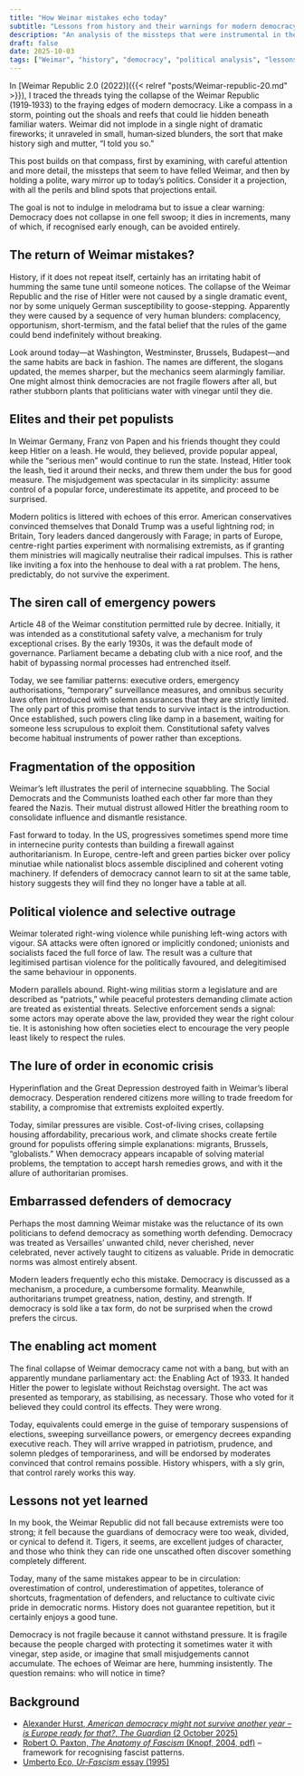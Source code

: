 ```yaml
---
title: "How Weimar mistakes echo today"
subtitle: "Lessons from history and their warnings for modern democracy"
description: "An analysis of the missteps that were instrumental in the collapse of the Weimar Republic and how similar patterns can be observed in contemporary politics. Not a prediction, but a cautionary projection."
draft: false
date: 2025-10-03
tags: ["Weimar", "history", "democracy", "political analysis", "lessons"]
---
```


In [Weimar Republic 2.0 (2022)]({{< relref "posts/Weimar-republic-20.md" >}}), I traced the threads tying the collapse 
of the Weimar Republic (1919‑1933) to the fraying edges of modern democracy. Like a compass in a storm, pointing out 
the shoals and reefs that could lie hidden beneath familiar waters. Weimar did not implode in a single night of 
dramatic fireworks; it unraveled in small, human‑sized blunders, the sort that make history sigh and mutter, 
“I told you so.”

This post builds on that compass, first by examining, with careful attention and more detail, the missteps that 
seem to have felled Weimar, and then by holding a polite, wary mirror up to today’s politics. Consider it a projection, 
with all the perils and blind spots that projections entail. 

The goal is not to indulge in melodrama but to issue a clear warning: Democracy does not collapse in one fell swoop; 
it dies in increments, many of which, if recognised early enough, can be avoided entirely.

## The return of Weimar mistakes?

History, if it does not repeat itself, certainly has an irritating habit of humming the same tune until someone notices. 
The collapse of the Weimar Republic and the rise of Hitler were not caused by a single dramatic event, nor by some 
uniquely German susceptibility to goose-stepping. Apparently they were caused by a sequence of very human blunders: 
complacency, opportunism, short-termism, and the fatal belief that the rules of the game could bend indefinitely 
without breaking.

Look around today—at Washington, Westminster, Brussels, Budapest—and the same habits are back in fashion. The names 
are different, the slogans updated, the memes sharper, but the mechanics seem alarmingly familiar. One might almost 
think democracies are not fragile flowers after all, but rather stubborn plants that politicians water with vinegar 
until they die.

## Elites and their pet populists

In Weimar Germany, Franz von Papen and his friends thought they could keep Hitler on a leash. He would, they believed, 
provide popular appeal, while the “serious men” would continue to run the state. Instead, Hitler took the leash, 
tied it around their necks, and threw them under the bus for good measure. The misjudgement was spectacular in its 
simplicity: assume control of a popular force, underestimate its appetite, and proceed to be surprised.

Modern politics is littered with echoes of this error. American conservatives convinced themselves that Donald 
Trump was a useful lightning rod; in Britain, Tory leaders danced dangerously with Farage; in parts of Europe, 
centre-right parties experiment with normalising extremists, as if granting them ministries will magically 
neutralise their radical impulses. This is rather like inviting a fox into the henhouse to deal with a rat problem. 
The hens, predictably, do not survive the experiment.

## The siren call of emergency powers

Article 48 of the Weimar constitution permitted rule by decree. Initially, it was intended as a constitutional 
safety valve, a mechanism for truly exceptional crises. By the early 1930s, it was the default mode of governance. 
Parliament became a debating club with a nice roof, and the habit of bypassing normal processes had entrenched itself.

Today, we see familiar patterns: executive orders, emergency authorisations, “temporary” surveillance measures, 
and omnibus security laws often introduced with solemn assurances that they are strictly limited. The only part of 
this promise that tends to survive intact is the introduction. Once established, such powers cling like damp in a 
basement, waiting for someone less scrupulous to exploit them. Constitutional safety valves become habitual 
instruments of power rather than exceptions.

## Fragmentation of the opposition

Weimar’s left illustrates the peril of internecine squabbling. The Social Democrats and the Communists loathed 
each other far more than they feared the Nazis. Their mutual distrust allowed Hitler the breathing room to 
consolidate influence and dismantle resistance.

Fast forward to today. In the US, progressives sometimes spend more time in internecine purity contests than 
building a firewall against authoritarianism. In Europe, centre-left and green parties bicker over policy minutiae 
while nationalist blocs assemble disciplined and coherent voting machinery. If defenders of democracy cannot 
learn to sit at the same table, history suggests they will find they no longer have a table at all.

## Political violence and selective outrage

Weimar tolerated right-wing violence while punishing left-wing actors with vigour. SA attacks were often ignored 
or implicitly condoned; unionists and socialists faced the full force of law. The result was a culture that 
legitimised partisan violence for the politically favoured, and delegitimised the same behaviour in opponents.

Modern parallels abound. Right-wing militias storm a legislature and are described as “patriots,” while peaceful 
protesters demanding climate action are treated as existential threats. Selective enforcement sends a signal: 
some actors may operate above the law, provided they wear the right colour tie. It is astonishing how often 
societies elect to encourage the very people least likely to respect the rules.

## The lure of order in economic crisis

Hyperinflation and the Great Depression destroyed faith in Weimar’s liberal democracy. Desperation rendered 
citizens more willing to trade freedom for stability, a compromise that extremists exploited expertly.

Today, similar pressures are visible. Cost-of-living crises, collapsing housing affordability, precarious work, 
and climate shocks create fertile ground for populists offering simple explanations: migrants, Brussels, “globalists.” 
When democracy appears incapable of solving material problems, the temptation to accept harsh remedies grows, 
and with it the allure of authoritarian promises.

## Embarrassed defenders of democracy

Perhaps the most damning Weimar mistake was the reluctance of its own politicians to defend democracy as 
something worth defending. Democracy was treated as Versailles’ unwanted child, never cherished, never celebrated, 
never actively taught to citizens as valuable. Pride in democratic norms was almost entirely absent.

Modern leaders frequently echo this mistake. Democracy is discussed as a mechanism, a procedure, a cumbersome 
formality. Meanwhile, authoritarians trumpet greatness, nation, destiny, and strength. If democracy is sold 
like a tax form, do not be surprised when the crowd prefers the circus.

## The enabling act moment

The final collapse of Weimar democracy came not with a bang, but with an apparently mundane parliamentary act: 
the Enabling Act of 1933. It handed Hitler the power to legislate without Reichstag oversight. The act was 
presented as temporary, as stabilising, as necessary. Those who voted for it believed they could control its 
effects. They were wrong.

Today, equivalents could emerge in the guise of temporary suspensions of elections, sweeping surveillance powers, 
or emergency decrees expanding executive reach. They will arrive wrapped in patriotism, prudence, and solemn 
pledges of temporariness, and will be endorsed by moderates convinced that control remains possible. History 
whispers, with a sly grin, that control rarely works this way.

## Lessons not yet learned

In my book, the Weimar Republic did not fall because extremists were too strong; it fell because the guardians of 
democracy were too weak, divided, or cynical to defend it. Tigers, it seems, are excellent judges of character, and 
those who think they can ride one unscathed often discover something completely different.

Today, many of the same mistakes appear to be in circulation: overestimation of control, underestimation of 
appetites, tolerance of shortcuts, fragmentation of defenders, and reluctance to cultivate civic pride in 
democratic norms. History does not guarantee repetition, but it certainly enjoys a good tune.

Democracy is not fragile because it cannot withstand pressure. It is fragile because the people charged with 
protecting it sometimes water it with vinegar, step aside, or imagine that small misjudgements cannot accumulate. 
The echoes of Weimar are here, humming insistently. The question remains: who will notice in time?

## Background

* [Alexander Hurst, *American democracy might not survive another year – is Europe ready for that?*, *The Guardian* (2 October 2025)](https://www.theguardian.com/commentisfree/2025/oct/02/american-democracy-trump-putin-europe-dangers)
* [Robert O. Paxton, *The Anatomy of Fascism* (Knopf, 2004, pdf)](https://files.libcom.org/files/Robert%20O.%20Paxton-The%20Anatomy%20of%20Fascism%20%20-Knopf%20(2004).pdf) – framework for recognising fascist patterns.
* [Umberto Eco, *Ur-Fascism* essay (1995)](https://www.nybooks.com/articles/1995/06/22/ur-fascism/)
